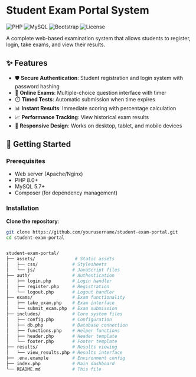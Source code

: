 # Student Exam Portal System

![PHP](https://img.shields.io/badge/PHP-8.0+-777BB4?logo=php&logoColor=white)
![MySQL](https://img.shields.io/badge/MySQL-5.7+-4479A1?logo=mysql&logoColor=white)
![Bootstrap](https://img.shields.io/badge/Bootstrap-5.2+-7952B3?logo=bootstrap&logoColor=white)
![License](https://img.shields.io/badge/License-MIT-green.svg)

A complete web-based examination system that allows students to register, login, take exams, and view their results.

## ✨ Features

- 🛡️ **Secure Authentication**: Student registration and login system with password hashing
- 📝 **Online Exams**: Multiple-choice question interface with timer
- ⏱️ **Timed Tests**: Automatic submission when time expires
- 📊 **Instant Results**: Immediate scoring with percentage calculation
- 📈 **Performance Tracking**: View historical exam results
- 📱 **Responsive Design**: Works on desktop, tablet, and mobile devices

## 🚀 Getting Started

### Prerequisites
- Web server (Apache/Nginx)
- PHP 8.0+
- MySQL 5.7+
- Composer (for dependency management)

### Installation

**Clone the repository**:
   ```bash
   git clone https://github.com/yourusername/student-exam-portal.git
   cd student-exam-portal


student-exam-portal/
├── assets/               # Static assets
│   ├── css/             # Stylesheets
│   └── js/              # JavaScript files
├── auth/                # Authentication
│   ├── login.php        # Login handler
│   ├── register.php     # Registration
│   └── logout.php       # Logout handler
├── exams/               # Exam functionality
│   ├── take_exam.php    # Exam interface
│   └── submit_exam.php  # Exam submission
├── includes/            # Core system files
│   ├── config.php       # Configuration
│   ├── db.php           # Database connection
│   ├── functions.php    # Helper functions
│   ├── header.php       # Header template
│   └── footer.php       # Footer template
├── results/             # Results viewing
│   └── view_results.php # Results interface
├── .env.example         # Environment config
├── index.php            # Main dashboard
└── README.md            # This file
   

